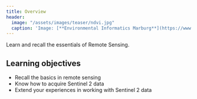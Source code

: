```yaml
---
title: Overview
header:
  image: "/assets/images/teaser/ndvi.jpg"
  caption: 'Image: [**Environmental Informatics Marburg**](https://www.uni-marburg.de/en/fb19/disciplines/physisch/environmentalinformatics){:target="_blank"}'
---
```


Learn and recall the essentials of Remote Sensing.
<!--more-->
<!--Learn the essentials of Remote Sensing and get a hands on experience in working with remote sensing data.-->

## Learning objectives

* Recall the basics in remote sensing
* Know how to acquire Sentinel 2 data
* Extend your experiences in working with Sentinel 2 data 

